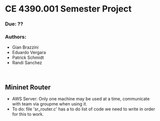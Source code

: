 <h1>CE 4390.001 Semester Project</h1>
<h3>Due: ??</h3>
<h3>Authors:</h3>
<ul><li>Gian Brazzini</li><li>Eduardo Vergara</li><li>Patrick Schmidt</li><li>Randi Sanchez</li></ul>
<br>

<h2>Mininet Router</h2>
<ul><li>AWS Server: Only one machine may be used at a time, communicate with team via groupme when using it.</li>
<li>To do: file 'sr_router.c' has a to do list of code we need to write in order for this to work.</li>

</ul>

